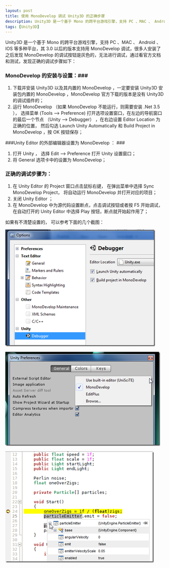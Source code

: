 ```yaml
---
layout: post
title: 使用 MonoDevelop 调试 Unity3D 的正确步骤
description: Unity3D 是一个基于 Mono 的跨平台游戏引擎，支持 PC 、MAC 、 Android 、IOS 等多种平台，其 3.0 以后的版本支持用  MonoDevelop 调试，很多人安装了之后发现 MonoDevelop 的调试按钮是灰色的，无法进行调试，通过看官方文档和测试，发现正确的调试步骤如下：
tags: [Unity3D]
---
```


Unity3D 是一个基于 Mono 的跨平台游戏引擎，支持 PC 、MAC 、 Android 、IOS 等多种平台，其 3.0 以后的版本支持用  MonoDevelop 调试，很多人安装了之后发现 MonoDevelop 的调试按钮是灰色的，无法进行调试，通过看官方文档和测试，发现正确的调试步骤如下：

### MonoDevelop 的安装与设置：###

1. 下载并安装 Unity3D 以及其内置的 MonoDevelop ，一定要安装 Unity3D 安装包内置的 MonoDevelop ，MonoDevelop 官方下载的版本是没有 Unity3D 的调试插件的；
1. 运行 MonoDevelop （如果 MonoDevelop 不能运行，则需要安装 .Net 3.5 ）， 选择菜单 (Tools –> Preference) 打开选项设置窗口，在左边的导航窗口的最后一个节点 （Unity –> Debugger） ，在右边设置 Editor Location 为正确的位置， 然后勾选 Launch Unity Automatically 和 Build Project in MonoDevelop ，按 OK 按钮保存；

###Unity Editor 的外部编辑器设置为 MonoDevelop ： ###

1. 打开 Unity ， 选择 Edit –> Preference 打开 Unity 设置窗口；
1. 将 General 选项卡中的设置为 MonoDevelop；

### 正确的调试步骤为： ###

1. 在 Unity Editor 的 Project 窗口点击鼠标右键， 在弹出菜单中选择 Sync MonoDevelop Project， 将自动运行 MonoDevelop 并打开对应的项目；
1. 关闭 Unity Editor ；
1. 在 MonoDevelop 中为源代码设置断点，点击调试按钮或者按 F5 开始调试，在自动打开的 Unity Editor 中选择 Play 按钮，断点就开始起作用了；

如果有不清楚设置的， 可以参考下面的几个截图：

![Mono Develop 设置](/assets/post-images/md-settings.png)

![Unity 设置](/assets/post-images/unity3d-prefs.png)

![调试截图](/assets/post-images/u3d-debugging.png)
